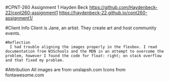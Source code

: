 #CPNT-260 Assignment 1
  Hayden Beck
  https://github.com/Haydenbeck-22/cpnt260-assignment1
  https://haydenbeck-22.github.io/cpnt260-assignment1/

  #Client Info
    Client is Jane, an artist.
    They create art and host community events.

    #Reflection
      I had trouble aligning the images properly in the flexbox. I read documentation from W3Schools and the MDN in an attempt to overcome the problem, however I found the code for float: right; on stack overflow and that fixed my problem. 

  #Attribution
    All images are from unslapsh.com
    Icons from fontawesome.com